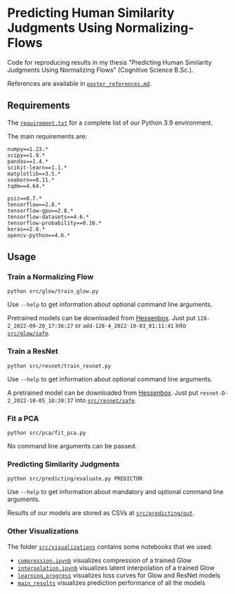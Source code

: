 # Predicting Human Similarity Judgments Using Normalizing-Flows

Code for reproducing results in my thesis "Predicting Human Similarity Judgments Using Normalizing Flows" (Cognitive Science B.Sc.).

References are available in [`poster_references.md`](poster_references.md).

## Requirements

The [`requirement.txt`](requirements.txt) for a complete list of our Python 3.9 environment.

The main requirements are:

```
numpy==1.23.*
scipy==1.9.*
pandas==1.4.*
scikit-learn==1.1.*
matplotlib==3.5.*
seaborn==0.11.*
tqdm==4.64.*

psiz==0.7.*
tensorflow==2.8.*
tensorflow-gpu==2.8.*
tensorflow-datasets==4.6.*
tensorflow-probability==0.16.*
keras==2.8.*
opencv-python==4.6.*
```

## Usage

### Train a Normalizing Flow

```
python src/glow/train_glow.py
```

Use `--help` to get information about optional command line arguments.

Pretrained models can be downloaded from [Hessenbox](https://hessenbox.tu-darmstadt.de/getlink/fiJRjP6ivPqSrwBGKmQvELCC/Predicting%20Human%20Similarity%20Judgments%20Using%20Normalizing%20Flows). Just put `128-2_2022-09-20_17:36:27` or `add-128-4_2022-10-03_01:11:41` into [`src/glow/safe`](src/glow/safe).

### Train a ResNet

```
python src/resnet/train_resnet.py
```

Use `--help` to get information about optional command line arguments.

A pretrained model can be downloaded from [Hessenbox](https://hessenbox.tu-darmstadt.de/getlink/fiJRjP6ivPqSrwBGKmQvELCC/Predicting%20Human%20Similarity%20Judgments%20Using%20Normalizing%20Flows). Just put `resnet-D-2_2022-10-05_10:20:37` into [`src/resnet/safe`](src/resnet/safe).

### Fit a PCA

```
python src/pca/fit_pca.py
```

No command line arguments can be passed.

### Predicting Similarity Judgments

```
python src/predicting/evaluate.py PREDICTOR
```

Use `--help` to get information about mandatory and optional command line arguments.

Results of our models are stored as CSVs at [`src/predicting/out`](src/predicting/out).

### Other Visualizations

The folder [`src/visualizations`](src/visualizations) contains some notebooks that we used:

- [`compression.ipynb`](src/visualizations/compression.ipynb) visualizes compression of a trained Glow
- [`interpolation.ipynb`](src/visualizations/interpolation.ipynb) visualizes latent interpolation of a trained Glow
- [`learning_progress`](src/visualizations/learning_progress.ipynb) visualizes loss curves for Glow and ResNet models
- [`main_results`](src/visualizations/main_results.ipynb) visualizes prediction performance of all the models

